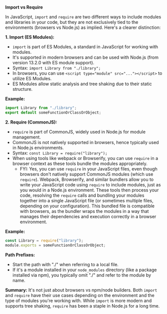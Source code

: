 
**Import vs Require**

In JavaScript, `import` and `require` are two different ways to include modules and libraries in your code, but they are not exclusively tied to the environments (browsers vs Node.js) as implied. Here's a clearer distinction:

**1. Import (ES Modules):**
- `import` is part of ES Modules, a standard in JavaScript for working with modules.
- It's supported in modern browsers and can be used with Node.js (from version 13.2.0 with ES module support).
- Syntax: `import Library from "./library";`
- In browsers, you can use `<script type="module" src="..."></script>` to utilize ES Modules.
- ES Modules allow static analysis and tree shaking due to their static structure.

**Example:**
```javascript
import Library from "./library";
export default someFunctionOrClassOrObject;
```

**2. Require (CommonJS):**
- `require` is part of CommonJS, widely used in Node.js for module management.
- CommonJS is not natively supported in browsers, hence typically used in Node.js environments.
- Syntax: `const Library = require("library");`
- When using tools like webpack or Browserify, you can use `require` in a browser context as these tools bundle the modules appropriately.
	- FYI: Yes, you can use `require` in your JavaScript files, even though browsers don't natively support CommonJS modules (which use `require`). Webpack, Browserify, and similar bundlers allow you to write your JavaScript code using `require` to include modules, just as you would in a Node.js environment. These tools then process your code, resolving the `require` calls and bundling your modules together into a single JavaScript file (or sometimes multiple files, depending on your configuration). This bundled file is compatible with browsers, as the bundler wraps the modules in a way that manages their dependencies and execution correctly in a browser environment.

**Example:**
```javascript
const Library = require("library");
module.exports = someFunctionOrClassOrObject;
```

**Path Prefixes:**
- Start the path with "./" when referring to a local file.
- If it's a module installed in your `node_modules` directory (like a package installed via npm), you typically omit "./" and refer to the module by name.

**Summary:**
It's not just about browsers vs npm/node builders. Both `import` and `require` have their use cases depending on the environment and the type of modules you're working with. While `import` is more modern and supports tree shaking, `require` has been a staple in Node.js for a long time.
